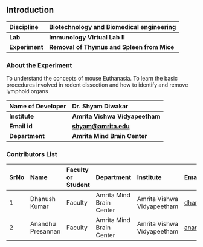 ## Introduction


<b>Discipline | <b> Biotechnology and Biomedical engineering
:--|:--|
<b> Lab | <b> Immunology Virtual Lab II
<b> Experiment|     <b> Removal of Thymus and Spleen from Mice

### About the Experiment 

To understand the concepts of mouse Euthanasia. To learn the basic procedures involved in rodent dissection and how to identify and remove lymphoid organs

<b>Name of Developer | <b> Dr. Shyam Diwakar
:--|:--|
<b> Institute | <b> Amrita Vishwa Vidyapeetham  
<b> Email id|     <b> shyam@amrita.edu
<b> Department |  <b> Amrita Mind Brain Center

### Contributors List

SrNo | Name | Faculty or Student | Department| Institute | Email id
:--|:--|:--|:--|:--|:--|
1 | Dhanush Kumar | Faculty | Amrita Mind Brain Center | Amrita Vishwa Vidyapeetham | dhanushkumar@am.amrita.edu
2 | Anandhu Presannan| Faculty | Amrita Mind Brain Center | Amrita Vishwa Vidyapeetham | anandhupresannan@am.amrita.edu
  
